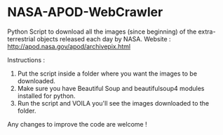 # NASA-APOD-WebCrawler
Python Script to download all the images (since beginning) of the extra-terrestrial objects released each day by NASA.
Website : http://apod.nasa.gov/apod/archivepix.html

Instructions :
1. Put the script inside a folder where you want the images to be downloaded.
2. Make sure you have Beautiful Soup and beautifulsoup4 modules installed for python.
3. Run the script and VOILA you'll see the images downloaded to the folder.

Any changes to improve the code are welcome !